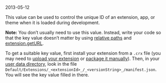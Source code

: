 2013-05-12

This value can be used to control the unique ID of an extension, app, or theme when it is loaded during development.

**Note:** You don’t usually need to use this value. Instead, write your code so that the key value doesn’t matter by using [relative paths](/extensions/overview#relative-urls) and [extension.getURL](/extensions/extension#method-getURL).

To get a suitable key value, first install your extension from a `.crx` file (you may need to [upload your extension](https://chrome.google.com/webstore/developer/dashboard) or [package it manually](/docs/extensions/packaging)). Then, in your [user data directory](https://www.chromium.org/user-experience/user-data-directory), look in the file `Default/Extensions/_<extensionId>_/_<versionString>_/manifest.json`. You will see the key value filled in there.
